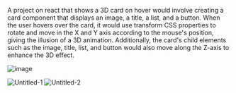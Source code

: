 A project on react that shows a 3D card on hover would involve creating a card component that displays an image, 
a title, a list, and a button. When the user hovers over the card,
it would use transform CSS properties to rotate and move in the X and Y axis according to the mouse's position,
giving the illusion of a 3D animation. Additionally,
the card's child elements such as the image, title, list, and button would also move along the Z-axis to enhance the 3D effect.

![image](https://user-images.githubusercontent.com/85474544/215277417-b3f623a9-7e09-4842-96aa-9e38fd6f2867.png)


![Untitled-1](https://user-images.githubusercontent.com/85474544/215277397-df1c7b35-5bf7-4042-9dc5-66f323307214.png)
![Untitled-2](https://user-images.githubusercontent.com/85474544/215277399-33226ab9-b6dd-4e71-9239-4bb1921c795a.png)
